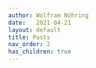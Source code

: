 ```yaml
---
author: Wolfram Nöhring
date:   2021-04-21
layout: default
title: Posts
nav_order: 2
has_children: true
---
```

